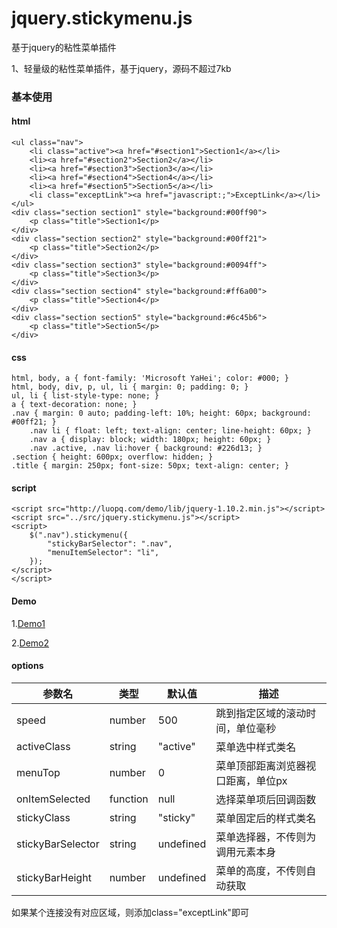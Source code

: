 # jquery.stickymenu.js
基于jquery的粘性菜单插件

1、轻量级的粘性菜单插件，基于jquery，源码不超过7kb


### 基本使用
#### html
```
<ul class="nav">
    <li class="active"><a href="#section1">Section1</a></li>
    <li><a href="#section2">Section2</a></li>
    <li><a href="#section3">Section3</a></li>
    <li><a href="#section4">Section4</a></li>
    <li><a href="#section5">Section5</a></li>
    <li class="exceptLink"><a href="javascript:;">ExceptLink</a></li>
</ul>
<div class="section section1" style="background:#00ff90">
    <p class="title">Section1</p>
</div>
<div class="section section2" style="background:#00ff21">
    <p class="title">Section2</p>
</div>
<div class="section section3" style="background:#0094ff">
    <p class="title">Section3</p>
</div>
<div class="section section4" style="background:#ff6a00">
    <p class="title">Section4</p>
</div>
<div class="section section5" style="background:#6c45b6">
    <p class="title">Section5</p>
</div>
```

#### css
```
html, body, a { font-family: 'Microsoft YaHei'; color: #000; }
html, body, div, p, ul, li { margin: 0; padding: 0; }
ul, li { list-style-type: none; }
a { text-decoration: none; }
.nav { margin: 0 auto; padding-left: 10%; height: 60px; background: #00ff21; }
    .nav li { float: left; text-align: center; line-height: 60px; }
    .nav a { display: block; width: 180px; height: 60px; }
    .nav .active, .nav li:hover { background: #226d13; }
.section { height: 600px; overflow: hidden; }
.title { margin: 250px; font-size: 50px; text-align: center; }
```

#### script
```
<script src="http://luopq.com/demo/lib/jquery-1.10.2.min.js"></script>
<script src="../src/jquery.stickymenu.js"></script>
<script>
    $(".nav").stickymenu({
        "stickyBarSelector": ".nav",
        "menuItemSelector": "li",
    });
</script>
</script>
```
#### Demo

1.<a href="http://luopq.com/demo/stickymenu/examples/index.html" target="_blank">Demo1</a>

2.<a href="http://luopq.com/demo/osum/index.html" target="_blank">Demo2</a>


#### options
| 参数名 | 类型 |默认值|描述|
| ----  | ---- |-----|---|
|speed|number|500|跳到指定区域的滚动时间，单位毫秒|
|activeClass|string|"active"|菜单选中样式类名|
|menuTop|number|0|菜单顶部距离浏览器视口距离，单位px|
|onItemSelected|function|null|选择菜单项后回调函数|
|stickyClass|string|"sticky"|菜单固定后的样式类名|
|stickyBarSelector|string|undefined|菜单选择器，不传则为调用元素本身|
|stickyBarHeight|number|undefined|菜单的高度，不传则自动获取|

如果某个连接没有对应区域，则添加class="exceptLink"即可